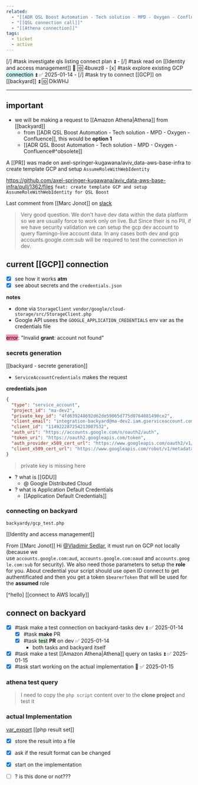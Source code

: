 ```yaml
---
related:
  - "[[ADR QSL Boost Automation - Tech solution - MPD - Oxygen - Confluence]]"
  - "[[QSL connection call]]"
  - "[[Athena connection]]"
tags:
  - ticket
  - active
---
```

 [/] #task investigate qls listing connect plan ⏫
	- [/] #task read on [[Identity and access management]] 🔼 🆔 4buwz8
	- [x] #task explore existing GCP <mark style="background: #ABF7F7A6;">connection</mark> ⏫ ✅ 2025-01-14
		- [/] #task try to connect [[GCP]] on [[backyard]] ⏫ 🆔 DlkWHJ

---
## important
- we will be making a request to [[Amazon Athena|Athena]] from [[backyard]]
	- from [[ADR QSL Boost Automation - Tech solution - MPD - Oxygen - Confluence]], this would be **option 1**
	- [[ADR QSL Boost Automation - Tech solution - MPD - Oxygen - Confluence#^obsolete]]

A [[PR]] was made on axel-springer-kugawana/aviv_data-aws-base-infra to create template GCP and 
setup `AssumeRoleWithWebIdentity`

https://github.com/axel-springer-kugawana/aviv_data-aws-base-infra/pull/1362/files
`feat: create template GCP and setup AssumeRoleWithWebIdentity for QSL Boost`

Last comment from [[Marc Jonot]] on [slack](https://kugawana.slack.com/archives/C033EHCJQCQ/p1734007964623049?thread_ts=1733995431.566279&cid=C033EHCJQCQ)
> Very good question. We don't have dev data within the data platform so we are usually force to work only on live. But Since their is no PII, if we have security validation we can setup the gcp dev account to query flamingo-live account data. In any cases both dev and gcp accounts.google.com:sub will be required to test the connection in dev.

## current [[GCP]] connection
- [x] see how it works **atm**
- [x] see about secrets and the `credentials.json`

**notes**
 - done via `StorageClient`
	`vendor/google/cloud-storage/src/StorageClient.php`
 - Google API usees the `GOOGLE_APPLICATION_CREDENTIALS` env var as the credentials file

<mark style="background: #FF5582A6;">error</mark>: "Invalid **grant**: account not found"

### secrets generation
[[backyard - secrete generation]]
- `ServiceAccountCredentials` makes the request

**credentials.json**
```json
{
  "type": "service_account",
  "project_id": "ma-dev2",
  "private_key_id": "4fd639248692d62de59065d775d0764081490ce2",
  "client_email": "integration-backyard@ma-dev2.iam.gserviceaccount.com",
  "client_id": "114922287254213087532",
  "auth_uri": "https://accounts.google.com/o/oauth2/auth",
  "token_uri": "https://oauth2.googleapis.com/token",
  "auth_provider_x509_cert_url": "https://www.googleapis.com/oauth2/v1/certs",
  "client_x509_cert_url": "https://www.googleapis.com/robot/v1/metadata/x509/integration-backyard%40ma-dev2.iam.gserviceaccount.com"
}
```
> private key is missing here

- ? what is [[GDU]]
	- @ Google Distributed Cloud
- ? what is Application Default Credentials
	- [[Application Default Credentials]]

### connecting on backyard
`backyardy/gcp_test.php`

[[Identity and access management]]

From [[Marc Jonot]]
Hi [@Vladimir Sedlar](https://kugawana.slack.com/team/U06MM6CVBJ9), it must run on GCP not locally (because we use `accounts.google.com:aud`, `accounts.google.com:oaud` and `accounts.google.com:sub` for security). 
We also need those parameters to setup the **role** for you. About credential your script should use open ID connect to get authentificated and then you get a token `$bearerToken` that will be used for the **assumed** role

[^hello]
[[connect to AWS locally]]

## connect on backyard
- [x] #task make a test connection on backyard-tasks dev ⏫ ✅ 2025-01-14
	- [x] #task **make** PR
	- [x] #task <mark style="background: #BBFABBA6;">test</mark> **PR** on dev ✅ 2025-01-14
		- both tasks and backyard itself
- [x] #task make a test [[Amazon Athena|Athena]] query on tasks ⏫ ✅ 2025-01-15
- [x] #task start working on the actual implementation 🔼 ✅ 2025-01-15

### athena test query
> I need to copy the `php script` content over to the **clone project** and test it

### actual Implementation
[var_export](https://www.php.net/manual/en/function.var-export.php)
[[php result set]]

- [x] store the result into a file
- [x] ask if the result format can be changed
- [x] start on the implementation


- [ ] ? is this done or not???

